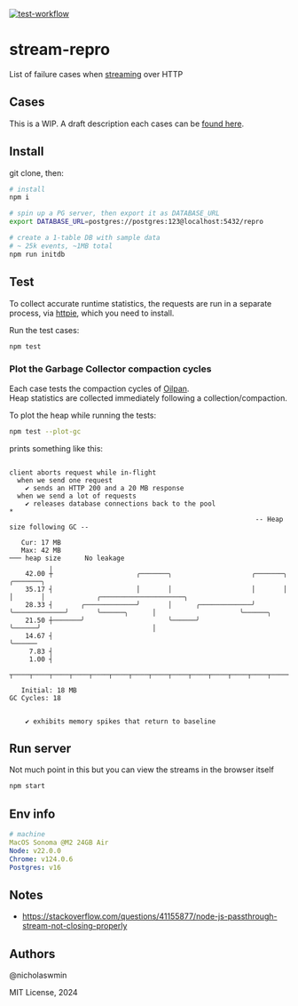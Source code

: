 [![test-workflow][test-workflow-badge]][ci-test]

# stream-repro
List of failure cases when [streaming][streams] over HTTP

## Cases

This is a WIP. A draft description each cases can be [found here][cases].

## Install

git clone, then:

```bash
# install
npm i

# spin up a PG server, then export it as DATABASE_URL
export DATABASE_URL=postgres://postgres:123@localhost:5432/repro

# create a 1-table DB with sample data
# ~ 25k events, ~1MB total
npm run initdb
```

## Test

To collect accurate runtime statistics, the requests are run in a separate
process, via [httpie][httpie], which you need to install.

Run the test cases:

```bash
npm test
```

### Plot the Garbage Collector compaction cycles

Each case tests the compaction cycles of [Oilpan][oilpan].  
Heap statistics are collected immediately following a collection/compaction.

To plot the heap while running the tests:

```bash
npm test --plot-gc
```

prints something like this:
```text

client aborts request while in-flight
  when we send one request
    ✔ sends an HTTP 200 and a 20 MB response
  when we send a lot of requests
    ✔ releases database connections back to the pool
*
                                                              -- Heap size following GC --

   Cur: 17 MB
   Max: 42 MB                                                                                   ─── heap size      No leakage
          ╷
    42.00 ┼                     ╭───────╮                    ╭───────╮             ╭───────╮                                                  
    35.17 ┤                     │       │                    │       │             │       │             ╭─────────────────────╮              
    28.33 ┤       ╭─────────────╯       │      ╭─────────────╯       ╰─────────────╯       ╰──────╮      │                     ╰──────╮       
    21.50 ┼───────╯                     ╰──────╯                                                  ╰──────╯                            │       
    14.67 ┤                                                                                                                           ╰──────
     7.83 ┤                                                                                                                                   
     1.00 ┤                                                                                                                                   
          ┬────┬────┬────┬────┬────┬────┬────┬────┬────┬────┬────┬────┬────┬────┬────┬────┬────┬────┬────┬────┬────┬────┬────┬────┬────┬────┬

   Initial: 18 MB                                                                                                               GC Cycles: 18


    ✔ exhibits memory spikes that return to baseline

```

## Run server

Not much point in this but you can view the streams
in the browser itself

```bash
npm start
```

## Env info

```yml
# machine
MacOS Sonoma @M2 24GB Air
Node: v22.0.0
Chrome: v124.0.6  
Postgres: v16
```

## Notes

- https://stackoverflow.com/questions/41155877/node-js-passthrough-stream-not-closing-properly

## Authors

@nicholaswmin

MIT License, 2024

[test-workflow-badge]: https://github.com/nicholaswmin/stream-repro/actions/workflows/tests.yml/badge.svg
[ci-test]: https://github.com/nicholaswmin/stream-repro/actions/workflows/tests.yml
[streams]: https://nodejs.org/api/stream.html#readable-streams
[nicholaswmin]: https://github.com/nicholaswmin
[httpie]: https://httpie.io/docs/cli/installation
[oilpan]: https://v8.dev/blog/oilpan-library
[cases]: .github/docs/CASES.md
